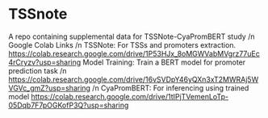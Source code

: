 # TSSnote
A repo containing supplemental data for TSSNote-CyaPromBERT study
/n
Google Colab Links
/n
TSSNote: For TSSs and promoters extraction.
https://colab.research.google.com/drive/1P53HJx_8oMGWVabMVgrz77uEc4rCryzv?usp=sharing
Model Training: Train a BERT model for promoter prediction task
/n
https://colab.research.google.com/drive/16vSVDpY46yQXn3xT2MWRAj5WVGVc_gmZ?usp=sharing
/n
CyaPromBERT: For inferencing using trained model 
https://colab.research.google.com/drive/1tIPjTVemenLoTp-05Dqb7F7pOGKofP3Q?usp=sharing
